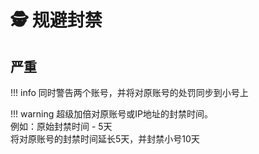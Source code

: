 # 🕵 规避封禁

## **严重**

!!! info 同时警告两个账号，并将对原账号的处罚同步到小号上


!!! warning 超级加倍对原账号或IP地址的封禁时间。\
例如：原始封禁时间 - 5天\
将对原账号的封禁时间延长5天，并封禁小号10天
